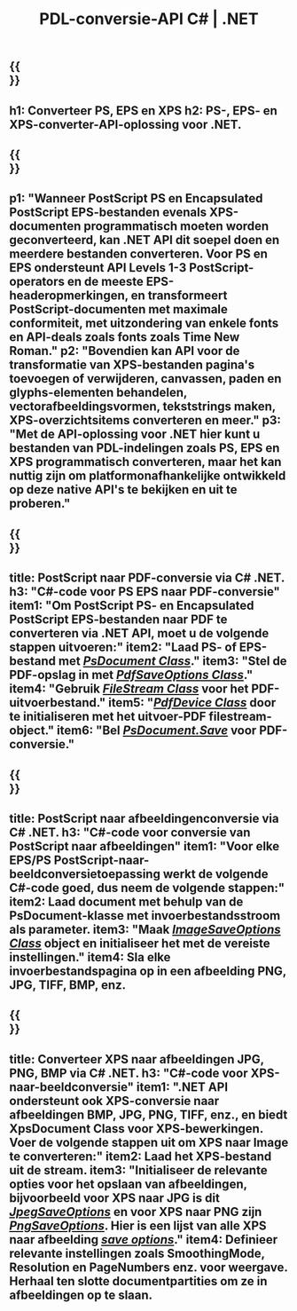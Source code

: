 ﻿---
translation: true
template: /_templates/_conversion-net.md
title: PDL-conversie-API C# | .NET
url: /net/conversion/
description: Converteer PS, EPS en XPS naar PDF en afbeeldingen, inclusief BMP, JPG, PNG en TIFF met behulp van de .NET-bibliotheek met de Aspose.Page PDL-conversiefunctionaliteit.
family: page
platformtag: net
feature: conversion
---

{{<section banner>}}
---
h1: Converteer PS, EPS en XPS
h2: PS-, EPS- en XPS-converter-API-oplossing voor .NET.
---

{{<section overview>}}
---
p1: "Wanneer PostScript PS en Encapsulated PostScript EPS-bestanden evenals XPS-documenten programmatisch moeten worden geconverteerd, kan .NET API dit soepel doen en meerdere bestanden converteren. Voor PS en EPS ondersteunt API Levels 1-3 PostScript-operators en de meeste EPS-headeropmerkingen, en transformeert PostScript-documenten met maximale conformiteit, met uitzondering van enkele fonts en API-deals zoals fonts zoals Time New Roman."
p2: "Bovendien kan API voor de transformatie van XPS-bestanden pagina's toevoegen of verwijderen, canvassen, paden en glyphs-elementen behandelen, vectorafbeeldingsvormen, tekststrings maken, XPS-overzichtsitems converteren en meer."
p3: "Met de API-oplossing voor .NET hier kunt u bestanden van PDL-indelingen zoals PS, EPS en XPS programmatisch converteren, maar het kan nuttig zijn om platformonafhankelijke ontwikkeld op deze native API's te bekijken en uit te proberen."
---

{{<section feature1>}}
---
title: PostScript naar PDF-conversie via C# .NET.
h3: "C#-code voor PS EPS naar PDF-conversie"
item1: "Om PostScript PS- en Encapsulated PostScript EPS-bestanden naar PDF te converteren via .NET API, moet u de volgende stappen uitvoeren:"
item2: "Laad PS- of EPS-bestand met [*PsDocument Class*](https://reference.aspose.com/page/net/aspose.page.eps/psdocument/)."
item3: "Stel de PDF-opslag in met [*PdfSaveOptions Class*](https://reference.aspose.com/page/net/aspose.page.eps.device/pdfsaveoptions/)."
item4: "Gebruik [*FileStream Class*](https://docs.microsoft.com/en-us/dotnet/api/system.io.filestream) voor het PDF-uitvoerbestand."
item5: "[*PdfDevice Class*](https://reference.aspose.com/page/net/aspose.page.eps.device/pdfdevice/) door te initialiseren met het uitvoer-PDF filestream-object."
item6: "Bel [*PsDocument.Save*](https://reference.aspose.com/page/net/aspose.page.eps/psdocument/save/) voor PDF-conversie."
---

{{<section feature2>}}
---
title: PostScript naar afbeeldingenconversie via C# .NET.
h3: "C#-code voor conversie van PostScript naar afbeeldingen"
item1: "Voor elke EPS/PS PostScript-naar-beeldconversietoepassing werkt de volgende C#-code goed, dus neem de volgende stappen:"
item2: Laad document met behulp van de PsDocument-klasse met invoerbestandsstroom als parameter.
item3: "Maak [*ImageSaveOptions Class*](https://reference.aspose.com/page/net/aspose.page.xps.presentation.image/imagesaveoptions/) object en initialiseer het met de vereiste instellingen."
item4: Sla elke invoerbestandspagina op in een afbeelding PNG, JPG, TIFF, BMP, enz.
---

{{<section feature3>}}
---
title: Converteer XPS naar afbeeldingen JPG, PNG, BMP via C# .NET.
h3: "C#-code voor XPS-naar-beeldconversie"
item1: ".NET API ondersteunt ook XPS-conversie naar afbeeldingen BMP, JPG, PNG, TIFF, enz., en biedt XpsDocument Class voor XPS-bewerkingen. Voer de volgende stappen uit om XPS naar Image te converteren:"
item2: Laad het XPS-bestand uit de stream.
item3: "Initialiseer de relevante opties voor het opslaan van afbeeldingen, bijvoorbeeld voor **XPS naar JPG** is dit [*JpegSaveOptions*](https://reference.aspose.com/page/net/aspose.page.xps.presentation.image/jpegsaveoptions/) en voor **XPS naar PNG** zijn [*PngSaveOptions*](https://reference.aspose.com/page/net/aspose.page.xps.presentation.image/jpegsaveoptions/). Hier is een lijst van alle XPS naar afbeelding [*save options*](https://reference.aspose.com/page/net/aspose.page.xps.presentation.image/)."
item4: Definieer relevante instellingen zoals SmoothingMode, Resolution en PageNumbers enz. voor weergave. Herhaal ten slotte documentpartities om ze in afbeeldingen op te slaan.
---
